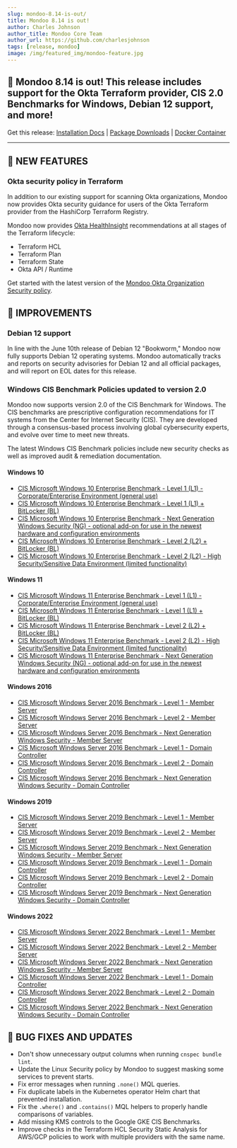 ```yaml
---
slug: mondoo-8.14-is-out/
title: Mondoo 8.14 is out!
author: Charles Johnson
author_title: Mondoo Core Team
author_url: https://github.com/charlesjohnson
tags: [release, mondoo]
image: /img/featured_img/mondoo-feature.jpg
---
```


## 🥳 Mondoo 8.14 is out! This release includes support for the Okta Terraform provider, CIS 2.0 Benchmarks for Windows, Debian 12 support, and more!

Get this release: [Installation Docs](/cnspec/) | [Package Downloads](https://releases.mondoo.com/cnspec/) | [Docker Container](https://hub.docker.com/r/mondoo/cnspec)

---

## 🎉 NEW FEATURES

### Okta security policy in Terraform

In addition to our existing support for scanning Okta organizations, Mondoo now provides Okta security guidance for users of the Okta Terraform provider from the HashiCorp Terraform Registry.

Mondoo now provides [Okta HealthInsight](https://help.okta.com/en-us/Content/Topics/Security/healthinsight/healthinsight.htm) recommendations at all stages of the Terraform lifecycle:

- Terraform HCL
- Terraform Plan
- Terraform State
- Okta API / Runtime

Get started with the latest version of the [Mondoo Okta Organization Security policy](https://mondoo.com/registry/namespace/mondoohq/policies/mondoo-okta-security).

## 🧹 IMPROVEMENTS

### Debian 12 support

In line with the June 10th release of Debian 12 "Bookworm," Mondoo now fully supports Debian 12 operating systems. Mondoo automatically tracks and reports on security advisories for Debian 12 and all official packages, and will report on EOL dates for this release.

### Windows CIS Benchmark Policies updated to version 2.0

Mondoo now supports version 2.0 of the CIS Benchmark for Windows. The CIS benchmarks are prescriptive configuration recommendations for IT systems from the Center for Internet Security (CIS). They are developed through a consensus-based process involving global cybersecurity experts, and evolve over time to meet new threats.

The latest Windows CIS Benchmark policies include new security checks as well as improved audit & remediation documentation.

#### Windows 10

- [CIS Microsoft Windows 10 Enterprise Benchmark - Level 1 (L1) - Corporate/Enterprise Environment (general use)](https://mondoo.com/registry/namespace/mondoohq/policies/windows-10-l1)
- [CIS Microsoft Windows 10 Enterprise Benchmark - Level 1 (L1) + BitLocker (BL)](https://mondoo.com/registry/namespace/mondoohq/policies/windows-10-l1-bitlocker)
- [CIS Microsoft Windows 10 Enterprise Benchmark - Next Generation Windows Security (NG) - optional add-on for use in the newest hardware and configuration environments](https://mondoo.com/registry/namespace/mondoohq/policies/windows-10-ng)
- [CIS Microsoft Windows 10 Enterprise Benchmark - Level 2 (L2) + BitLocker (BL)](https://mondoo.com/registry/namespace/mondoohq/policies/windows-10-l2-bitlocker)
- [CIS Microsoft Windows 10 Enterprise Benchmark - Level 2 (L2) - High Security/Sensitive Data Environment (limited functionality)](https://mondoo.com/registry/namespace/mondoohq/policies/windows-10-l2)

#### Windows 11

- [CIS Microsoft Windows 11 Enterprise Benchmark - Level 1 (L1) - Corporate/Enterprise Environment (general use)](https://mondoo.com/registry/namespace/mondoohq/policies/windows-11-l1)
- [CIS Microsoft Windows 11 Enterprise Benchmark - Level 1 (L1) + BitLocker (BL)](https://mondoo.com/registry/namespace/mondoohq/policies/windows-11-l1-bitlocker)
- [CIS Microsoft Windows 11 Enterprise Benchmark - Level 2 (L2) + BitLocker (BL)](https://mondoo.com/registry/namespace/mondoohq/policies/windows-11-l2-bitlocker)
- [CIS Microsoft Windows 11 Enterprise Benchmark - Level 2 (L2) - High Security/Sensitive Data Environment (limited functionality)](https://mondoo.com/registry/namespace/mondoohq/policies/windows-11-l2)
- [CIS Microsoft Windows 11 Enterprise Benchmark - Next Generation Windows Security (NG) - optional add-on for use in the newest hardware and configuration environments](https://mondoo.com/registry/namespace/mondoohq/policies/windows-11-ng)

#### Windows 2016

- [CIS Microsoft Windows Server 2016 Benchmark - Level 1 - Member Server](https://mondoo.com/registry/namespace/mondoohq/policies/windows-server-2016-l1-ms)
- [CIS Microsoft Windows Server 2016 Benchmark - Level 2 - Member Server](https://mondoo.com/registry/namespace/mondoohq/policies/windows-server-2016-l2-ms)
- [CIS Microsoft Windows Server 2016 Benchmark - Next Generation Windows Security - Member Server](https://mondoo.com/registry/namespace/mondoohq/policies/windows-server-2016-ng-ms)
- [CIS Microsoft Windows Server 2016 Benchmark - Level 1 - Domain Controller](https://mondoo.com/registry/namespace/mondoohq/policies/windows-server-2016-l1-dc)
- [CIS Microsoft Windows Server 2016 Benchmark - Level 2 - Domain Controller](https://mondoo.com/registry/namespace/mondoohq/policies/windows-server-2016-l2-dc)
- [CIS Microsoft Windows Server 2016 Benchmark - Next Generation Windows Security - Domain Controller](https://mondoo.com/registry/namespace/mondoohq/policies/windows-server-2016-ng-dc)

#### Windows 2019

- [CIS Microsoft Windows Server 2019 Benchmark - Level 1 - Member Server](https://mondoo.com/registry/namespace/mondoohq/policies/windows-server-2019-l1-ms)
- [CIS Microsoft Windows Server 2019 Benchmark - Level 2 - Member Server](https://mondoo.com/registry/namespace/mondoohq/policies/windows-server-2019-l2-ms)
- [CIS Microsoft Windows Server 2019 Benchmark - Next Generation Windows Security - Member Server](https://mondoo.com/registry/namespace/mondoohq/policies/windows-server-2019-ng-ms)
- [CIS Microsoft Windows Server 2019 Benchmark - Level 1 - Domain Controller](https://mondoo.com/registry/namespace/mondoohq/policies/windows-server-2019-l1-dc)
- [CIS Microsoft Windows Server 2019 Benchmark - Level 2 - Domain Controller](https://mondoo.com/registry/namespace/mondoohq/policies/windows-server-2019-l2-dc)
- [CIS Microsoft Windows Server 2019 Benchmark - Next Generation Windows Security - Domain Controller](https://mondoo.com/registry/namespace/mondoohq/policies/windows-server-2019-ng-dc)

#### Windows 2022

- [CIS Microsoft Windows Server 2022 Benchmark - Level 1 - Member Server](https://mondoo.com/registry/namespace/mondoohq/policies/windows-server-2022-l1-ms)
- [CIS Microsoft Windows Server 2022 Benchmark - Level 2 - Member Server](https://mondoo.com/registry/namespace/mondoohq/policies/windows-server-2022-l2-ms)
- [CIS Microsoft Windows Server 2022 Benchmark - Next Generation Windows Security - Member Server](https://mondoo.com/registry/namespace/mondoohq/policies/windows-server-2022-ng-ms)
- [CIS Microsoft Windows Server 2022 Benchmark - Level 1 - Domain Controller](https://mondoo.com/registry/namespace/mondoohq/policies/windows-server-2022-l1-dc)
- [CIS Microsoft Windows Server 2022 Benchmark - Level 2 - Domain Controller](https://mondoo.com/registry/namespace/mondoohq/policies/windows-server-2022-l2-dc)
- [CIS Microsoft Windows Server 2022 Benchmark - Next Generation Windows Security - Domain Controller](https://mondoo.com/registry/namespace/mondoohq/policies/windows-server-2022-ng-dc)

## 🐛 BUG FIXES AND UPDATES

- Don't show unnecessary output columns when running `cnspec bundle lint`.
- Update the Linux Security policy by Mondoo to suggest masking some services to prevent starts.
- Fix error messages when running `.none()` MQL queries.
- Fix duplicate labels in the Kubernetes operator Helm chart that prevented installation.
- Fix the `.where()` and `.contains()` MQL helpers to properly handle comparisons of variables.
- Add missing KMS controls to the Google GKE CIS Benchmarks.
- Improve checks in the Terraform HCL Security Static Analysis for AWS/GCP policies to work with multiple providers with the same name.
